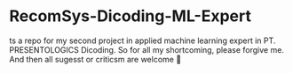 # RecomSys-Dicoding-ML-Expert
ts a repo for my second project in applied machine learning expert in PT. PRESENTOLOGICS Dicoding. So for all my shortcoming, please forgive me. And then all sugesst or criticsm are welcome 🙏

